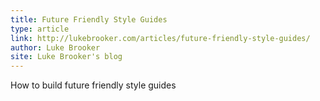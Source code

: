 ```yaml
---
title: Future Friendly Style Guides
type: article
link: http://lukebrooker.com/articles/future-friendly-style-guides/
author: Luke Brooker
site: Luke Brooker's blog
---
```


How to build future friendly style guides
